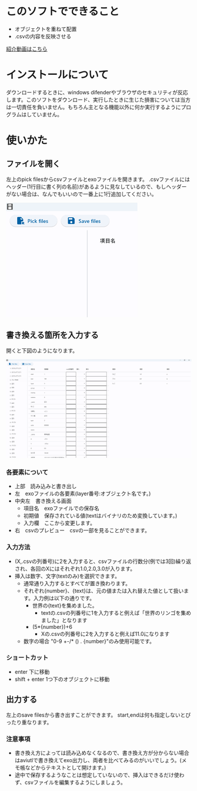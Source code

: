 ﻿# このソフトでできること
- オブジェクトを重ねて配置
- .csvの内容を反映させる

[紹介動画はこちら](https://youtu.be/TX44BRiEc9s?si=CB8sjIkAvQBBexry)

# インストールについて

ダウンロードするときに、windows difenderやブラウザのセキュリティが反応します。このソフトをダウンロード、実行したときに生じた損害については当方は一切責任を負いません。もちろん主となる機能以外に何か実行するようにプログラムはしていません。

# 使いかた
## ファイルを開く
左上のpick filesからcsvファイルとexoファイルを開きます。
.csvファイルにはヘッダー(1行目に書く列の名前)があるように見なしているので、もしヘッダーがない場合は、なんでもいいので一番上に1行追加してください。

![Alt text](image.png)

## 書き換える箇所を入力する
開くと下図のようになります。

![Alt text](image-1.png)
### 各要素について
- 上部　読み込みと書き出し
- 左　exoファイルの各要素(layer番号:オブジェクト名です。)
- 中央左　書き換える画面
  - 項目名　exoファイルでの保存名
  - 初期値　保存されている値(textはバイナリのため変換しています。)
  - 入力欄　ここから変更します。
- 右　csvのプレビュー　csvの一部を見ることができます。

### 入力方法

- (X,.csvの列番号)に2を入力すると、csvファイルの行数分(例では3回)繰り返され、各回のXにはそれぞれ1.0,2.0,3.0が入ります。
- 挿入は数字、文字(textのみ)を選択できます。
  - 通常通り入力するとすべてが置き換わります。
  - それぞれ{number}、{text}は、元の値または入れ替えた値として扱います。入力例は以下の通りです。
    - 世界の{text}を集めました。
      - textの.csvの列番号に1を入力すると例えば「世界のリンゴを集めました」となります
    - (5*{number})+6
      - Xの.csvの列番号に2を入力すると例えば11.0になります
  - 数字の場合 "0-9 +-/* () . {number}"のみ使用可能です。

### ショートカット

- enter 下に移動
- shift + enter 1つ下のオブジェクトに移動

## 出力する

左上のsave filesから書き出すことができます。
start,endは何も指定しないとぴったり重なります。

### 注意事項
- 書き換え方によっては読み込めなくなるので、書き換え方が分からない場合はaviutlで書き換えてexo出力し、両者を比べてみるのがいいでしょう。(メモ帳などからテキストとして開けます。)
- 途中で保存するようなことは想定していないので、挿入はできるだけ使わず、csvファイルを編集するようにしましょう。

